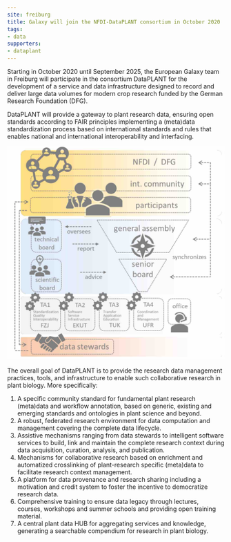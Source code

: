 ```yaml
---
site: freiburg
title: Galaxy will join the NFDI-DataPLANT consortium in October 2020
tags:
- data
supporters:
- dataplant
---
```


Starting in October 2020 until September 2025, the European Galaxy team in Freiburg will participate in the consortium DataPLANT for
the development of a service and data infrastructure designed to record and deliver large data volumes for modern crop research funded by the German Research Foundation (DFG).

DataPLANT will provide a gateway to plant research data, ensuring open standards according to FAIR principles implementing a
(meta)data standardization process based on international standards and rules that enables national and international interoperability and interfacing.

![DataPLANT](/assets/media/2020-08-22-dataPLANT.jpg)

The overall goal of DataPLANT is to provide the research data management practices, tools, and infrastructure to enable such
collaborative research in plant biology. More specifically:

1. A specific community standard for fundamental plant research (meta)data and workflow annotation, based on generic, existing and emerging standards and ontologies in plant science and beyond.
2. A robust, federated research environment for data computation and management covering the complete data lifecycle.
3. Assistive mechanisms ranging from data stewards to intelligent software services to build, link and maintain the complete research context during data acquisition, curation, analysis, and publication.
4. Mechanisms for collaborative research based on enrichment and automatized crosslinking of plant-research specific (meta)data to facilitate research context management.
5. A platform for data provenance and research sharing including a motivation and credit system to foster the incentive to democratize research data.
6. Comprehensive training to ensure data legacy through lectures, courses, workshops and summer schools and providing open training material.
7. A central plant data HUB for aggregating services and knowledge, generating a searchable compendium for research in plant biology.
